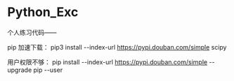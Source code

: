 # Python_Exc 

个人练习代码——


pip  加速下载：  pip3 install --index-url https://pypi.douban.com/simple scipy

用户权限不够： pip install --index-url https://pypi.douban.com/simple --upgrade pip  --user
